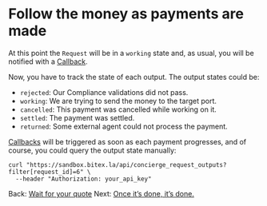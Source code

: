 
# Follow the money as payments are made

At this point the `Request` will be in a `working` state and, as usual, you will be notified with a [Callback](/bitex-guides/concierge/callback).

Now, you have to track the state of each output. The output states could be:

  - `rejected`:  Our Compliance validations did not pass.
  - `working`:   We are trying to send the money to the target port.
  - `cancelled`: This payment was cancelled while working on it.
  - `settled`:   The payment was settled.
  - `returned`:  Some external agent could not process the payment.

[Callbacks](/bitex-guides/concierge/callback) will be triggered as soon as each payment progresses, and of course, you could query the output state manually:

```
curl "https://sandbox.bitex.la/api/concierge_request_outputs?filter[request_id]=6" \
  --header "Authorization: your_api_key"
```

<div class="footer-nav">
  <span>
    Back:
    <a href="/bitex-guides/concierge/wait">Wait for your quote</a>
  </span>
  <span class="forth">
      Next: <a href="/bitex-guides/concierge/once">Once it’s done, it’s done.</a>
  </span>
</div>
